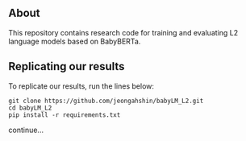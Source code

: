 ## About

This repository contains research code for training and evaluating L2 language models based on BabyBERTa.

## Replicating our results

To replicate our results, run the lines below:

```
git clone https://github.com/jeongahshin/babyLM_L2.git
cd babyLM_L2
pip install -r requirements.txt
```

continue...
